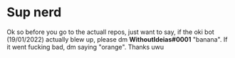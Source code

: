 # Sup nerd
Ok so before you go to the actuall repos, just want to say, if the oki bot (19/01/2022) actually blew up, please dm **WithoutIdeias#0001** "banana". If it went fucking bad, dm saying "orange". Thanks uwu
